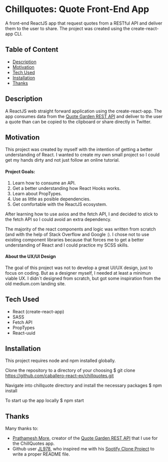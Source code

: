 # Chillquotes: Quote Front-End App
A front-end ReactJS app that request quotes from a RESTful API and deliver them to the user to share. The project was created using the create-react-app CLI. 

## Table of Content
- [Description](#Description)
- [Motivation](#Motivation)
- [Tech Used](#Tech-Used)
- [Installation](#Installation)
- [Thanks](#Thanks)


## Description 
A ReactJS web straight forward application using the create-react-app. The app consumes data from the [Quote Garden REST API](https://github.com/pprathameshmore/QuoteGarden) and deliver to the user a quote than can be copied to the clipboard or share directly in Twitter. 


## Motivation
This project was created by myself with the intention of getting a better understanding of React. I wanted to create my own small project so I could get my hands dirty and not just follow an online tutorial. 

#### Project Goals: 
1) Learn how to consume an API.
2) Get a better understanding how React Hooks works.
3) Learn about PropTypes.
4) Use as little as posible dependencies.
5) Get comfortable with the ReactJS ecosystem.
 
After learning how to use axios and the fetch API, I and decided to stick to the fetch API so I could avoid an extra dependency.  

The majority of the react components and logic was written from scratch (and with the help of Stack Overflow and Google :). I chose not to use existing component libraries because that forces me to get a better understanding of React and I could practice my SCSS skills. 

#### About the UX/UI Design
The goal of this project was not to develop a great UI/UX design, just to focus on coding. But as a designer myself, I needed at least a minimun viable UX. I didn´t designed from scratch, but got some inspiration from the old medium.com landing site. 

## Tech Used
- React (create-react-app)
- SASS
- Fetch API
- PropTypes
- React-uuid

## Installation   
This project requires node and npm installed globally.

Clone the repository to a directory of your choosing
$ git clone https://github.com/caballero-react-ex/chillquotes.git

Navigate into chillquote directory and install the necessary packages
$ npm install 

To start up the app locally
$ npm start

## Thanks
Many thanks to:
- [Prathamesh More](https://github.com/pprathameshmore), creator of the [Quote Garden REST API](https://github.com/pprathameshmore/QuoteGarden) that I use for the ChillQuotes app.
- Github user [JL978](https://github.com/JL978), who inspired me with his [Spotify Clone Project](https://github.com/JL978/spotify-clone-client) to write a proper README file. 

